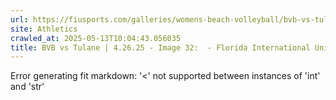 ```yaml
---
url: https://fiusports.com/galleries/womens-beach-volleyball/bvb-vs-tulane-4-26-25/image-32/358/62896
site: Athletics
crawled_at: 2025-05-13T10:04:43.056035
title: BVB vs Tulane | 4.26.25 - Image 32:  - Florida International University
---
```


Error generating fit markdown: '<' not supported between instances of 'int' and 'str'
